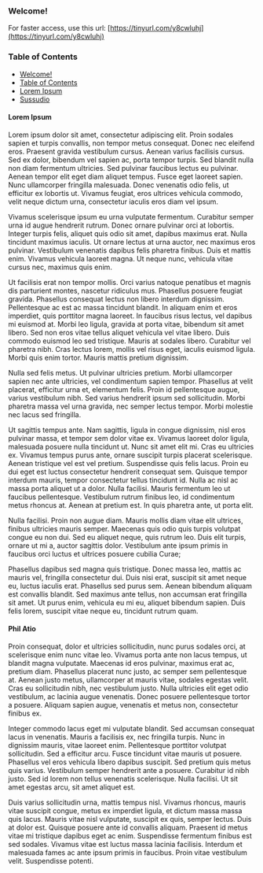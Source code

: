 ### Welcome!
For faster access, use this url: [https://tinyurl.com/y8cwluhj](https://tinyurl.com/y8cwluhj)
### Table of Contents
- [Welcome!](#welcome)
- [Table of Contents](#table-of-contents)
- [Lorem Ipsum](#lorem-ipsum)
- [Sussudio](#phil-atio)

<!-- Begin Lorem Ipsum, to test out in-page links. -->
#### Lorem Ipsum
Lorem ipsum dolor sit amet, consectetur adipiscing elit. Proin sodales sapien et turpis convallis, non tempor metus consequat. Donec nec eleifend eros. Praesent gravida vestibulum cursus. Aenean varius facilisis cursus. Sed ex dolor, bibendum vel sapien ac, porta tempor turpis. Sed blandit nulla non diam fermentum ultricies. Sed pulvinar faucibus lectus eu pulvinar. Aenean tempor elit eget diam aliquet tempus. Fusce eget laoreet sapien. Nunc ullamcorper fringilla malesuada. Donec venenatis odio felis, ut efficitur ex lobortis ut. Vivamus feugiat, eros ultrices vehicula commodo, velit neque dictum urna, consectetur iaculis eros diam vel ipsum.

Vivamus scelerisque ipsum eu urna vulputate fermentum. Curabitur semper urna id augue hendrerit rutrum. Donec ornare pulvinar orci at lobortis. Integer turpis felis, aliquet quis odio sit amet, dapibus maximus erat. Nulla tincidunt maximus iaculis. Ut ornare lectus at urna auctor, nec maximus eros pulvinar. Vestibulum venenatis dapibus felis pharetra finibus. Duis et mattis enim. Vivamus vehicula laoreet magna. Ut neque nunc, vehicula vitae cursus nec, maximus quis enim.

Ut facilisis erat non tempor mollis. Orci varius natoque penatibus et magnis dis parturient montes, nascetur ridiculus mus. Phasellus posuere feugiat gravida. Phasellus consequat lectus non libero interdum dignissim. Pellentesque ac est ac massa tincidunt blandit. In aliquam enim et eros imperdiet, quis porttitor magna laoreet. In faucibus risus lectus, vel dapibus mi euismod at. Morbi leo ligula, gravida at porta vitae, bibendum sit amet libero. Sed non eros vitae tellus aliquet vehicula vel vitae libero. Duis commodo euismod leo sed tristique. Mauris at sodales libero. Curabitur vel pharetra nibh. Cras lectus lorem, mollis vel risus eget, iaculis euismod ligula. Morbi quis enim tortor. Mauris mattis pretium dignissim.

Nulla sed felis metus. Ut pulvinar ultricies pretium. Morbi ullamcorper sapien nec ante ultricies, vel condimentum sapien tempor. Phasellus at velit placerat, efficitur urna et, elementum felis. Proin id pellentesque augue, varius vestibulum nibh. Sed varius hendrerit ipsum sed sollicitudin. Morbi pharetra massa vel urna gravida, nec semper lectus tempor. Morbi molestie nec lacus sed fringilla.

Ut sagittis tempus ante. Nam sagittis, ligula in congue dignissim, nisl eros pulvinar massa, et tempor sem dolor vitae ex. Vivamus laoreet dolor ligula, malesuada posuere nulla tincidunt ut. Nunc sit amet elit mi. Cras eu ultricies ex. Vivamus tempus purus ante, ornare suscipit turpis placerat scelerisque. Aenean tristique vel est vel pretium. Suspendisse quis felis lacus. Proin eu dui eget est luctus consectetur hendrerit consequat sem. Quisque tempor interdum mauris, tempor consectetur tellus tincidunt id. Nulla ac nisl ac massa porta aliquet ut a dolor. Nulla facilisi. Mauris fermentum leo ut faucibus pellentesque. Vestibulum rutrum finibus leo, id condimentum metus rhoncus at. Aenean at pretium est. In quis pharetra ante, ut porta elit.

Nulla facilisi. Proin non augue diam. Mauris mollis diam vitae elit ultrices, finibus ultricies mauris semper. Maecenas quis odio quis turpis volutpat congue eu non dui. Sed eu aliquet neque, quis rutrum leo. Duis elit turpis, ornare ut mi a, auctor sagittis dolor. Vestibulum ante ipsum primis in faucibus orci luctus et ultrices posuere cubilia Curae;

Phasellus dapibus sed magna quis tristique. Donec massa leo, mattis ac mauris vel, fringilla consectetur dui. Duis nisi erat, suscipit sit amet neque eu, luctus iaculis erat. Phasellus sed purus sem. Aenean bibendum aliquam est convallis blandit. Sed maximus ante tellus, non accumsan erat fringilla sit amet. Ut purus enim, vehicula eu mi eu, aliquet bibendum sapien. Duis felis lorem, suscipit vitae neque eu, tincidunt rutrum quam.
#### Phil Atio
Proin consequat, dolor et ultricies sollicitudin, nunc purus sodales orci, at scelerisque enim nunc vitae leo. Vivamus porta ante non lacus tempus, ut blandit magna vulputate. Maecenas id eros pulvinar, maximus erat ac, pretium diam. Phasellus placerat nunc justo, ac semper sem pellentesque at. Aenean justo metus, ullamcorper at mauris vitae, sodales egestas velit. Cras eu sollicitudin nibh, nec vestibulum justo. Nulla ultricies elit eget odio vestibulum, ac lacinia augue venenatis. Donec posuere pellentesque tortor a posuere. Aliquam sapien augue, venenatis et metus non, consectetur finibus ex.

Integer commodo lacus eget mi vulputate blandit. Sed accumsan consequat lacus in venenatis. Mauris a facilisis ex, nec fringilla turpis. Nunc in dignissim mauris, vitae laoreet enim. Pellentesque porttitor volutpat sollicitudin. Sed a efficitur arcu. Fusce tincidunt vitae mauris ut posuere. Phasellus vel eros vehicula libero dapibus suscipit. Sed pretium quis metus quis varius. Vestibulum semper hendrerit ante a posuere. Curabitur id nibh justo. Sed id lorem non tellus venenatis scelerisque. Nulla facilisi. Ut sit amet egestas arcu, sit amet aliquet est.

Duis varius sollicitudin urna, mattis tempus nisl. Vivamus rhoncus, mauris vitae suscipit congue, metus ex imperdiet ligula, et dictum massa massa quis lacus. Mauris vitae nisl vulputate, suscipit ex quis, semper lectus. Duis at dolor est. Quisque posuere ante id convallis aliquam. Praesent id metus vitae mi tristique dapibus eget ac enim. Suspendisse fermentum finibus est sed sodales. Vivamus vitae est luctus massa lacinia facilisis. Interdum et malesuada fames ac ante ipsum primis in faucibus. Proin vitae vestibulum velit. Suspendisse potenti.
<!-- End Lorem Ipsum -->

<!--
## Welcome to GitHub Pages

You can use the [editor on GitHub](https://github.com/tommyyearginjr/tommyyeargin2018/edit/master/index.md) to maintain and preview the content for your website in Markdown files.

Whenever you commit to this repository, GitHub Pages will run [Jekyll](https://jekyllrb.com/) to rebuild the pages in your site, from the content in your Markdown files.

### Markdown

Markdown is a lightweight and easy-to-use syntax for styling your writing. It includes conventions for

```markdown
Syntax highlighted code block

# Header 1
## Header 2
### Header 3

- Bulleted
- List

1. Numbered
2. List

**Bold** and _Italic_ and `Code` text

[Link](url) and ![Image](src)
```

For more details see [GitHub Flavored Markdown](https://guides.github.com/features/mastering-markdown/).

### Jekyll Themes

Your Pages site will use the layout and styles from the Jekyll theme you have selected in your [repository settings](https://github.com/tommyyearginjr/tommyyeargin2018/settings). The name of this theme is saved in the Jekyll `_config.yml` configuration file.

### Support or Contact

Having trouble with Pages? Check out our [documentation](https://help.github.com/categories/github-pages-basics/) or [contact support](https://github.com/contact) and we’ll help you sort it out.

-->
